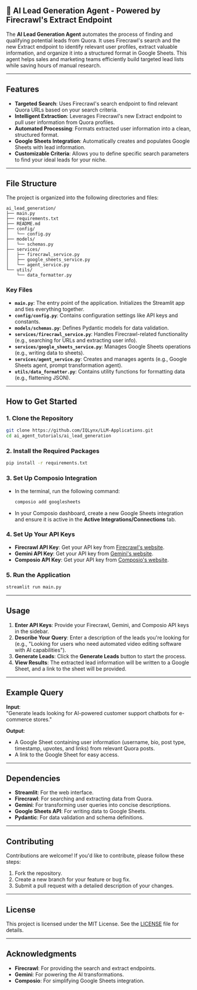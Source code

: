 ## 🎯 AI Lead Generation Agent - Powered by Firecrawl's Extract Endpoint

The **AI Lead Generation Agent** automates the process of finding and qualifying potential leads from Quora. It uses Firecrawl's search and the new Extract endpoint to identify relevant user profiles, extract valuable information, and organize it into a structured format in Google Sheets. This agent helps sales and marketing teams efficiently build targeted lead lists while saving hours of manual research.

---

## Features
- **Targeted Search**: Uses Firecrawl's search endpoint to find relevant Quora URLs based on your search criteria.
- **Intelligent Extraction**: Leverages Firecrawl's new Extract endpoint to pull user information from Quora profiles.
- **Automated Processing**: Formats extracted user information into a clean, structured format.
- **Google Sheets Integration**: Automatically creates and populates Google Sheets with lead information.
- **Customizable Criteria**: Allows you to define specific search parameters to find your ideal leads for your niche.

---

## File Structure
The project is organized into the following directories and files:

```
ai_lead_generation/
├── main.py
├── requirements.txt
├── README.md
├── config/
│   └── config.py
├── models/
│   └── schemas.py
├── services/
│   ├── firecrawl_service.py
│   ├── google_sheets_service.py
│   └── agent_service.py
└── utils/
    └── data_formatter.py
```

### Key Files
- **`main.py`**: The entry point of the application. Initializes the Streamlit app and ties everything together.
- **`config/config.py`**: Contains configuration settings like API keys and constants.
- **`models/schemas.py`**: Defines Pydantic models for data validation.
- **`services/firecrawl_service.py`**: Handles Firecrawl-related functionality (e.g., searching for URLs and extracting user info).
- **`services/google_sheets_service.py`**: Manages Google Sheets operations (e.g., writing data to sheets).
- **`services/agent_service.py`**: Creates and manages agents (e.g., Google Sheets agent, prompt transformation agent).
- **`utils/data_formatter.py`**: Contains utility functions for formatting data (e.g., flattening JSON).

---

## How to Get Started

### 1. Clone the Repository
```bash
git clone https://github.com/IQLynx/LLM-Applications.git
cd ai_agent_tutorials/ai_lead_generation
```

### 2. Install the Required Packages
```bash
pip install -r requirements.txt
```

### 3. Set Up Composio Integration
- In the terminal, run the following command:
  ```bash
  composio add googlesheets
  ```
- In your Composio dashboard, create a new Google Sheets integration and ensure it is active in the **Active Integrations/Connections** tab.

### 4. Set Up Your API Keys
- **Firecrawl API Key**: Get your API key from [Firecrawl's website](https://www.firecrawl.dev/app/api-keys).
- **Gemini API Key**: Get your API key from [Gemini's website](https://ai.google.dev/).
- **Composio API Key**: Get your API key from [Composio's website](https://composio.ai).

### 5. Run the Application
```bash
streamlit run main.py
```

---

## Usage
1. **Enter API Keys**: Provide your Firecrawl, Gemini, and Composio API keys in the sidebar.
2. **Describe Your Query**: Enter a description of the leads you're looking for (e.g., "Looking for users who need automated video editing software with AI capabilities").
3. **Generate Leads**: Click the **Generate Leads** button to start the process.
4. **View Results**: The extracted lead information will be written to a Google Sheet, and a link to the sheet will be provided.

---

## Example Query
**Input**:  
"Generate leads looking for AI-powered customer support chatbots for e-commerce stores."

**Output**:  
- A Google Sheet containing user information (username, bio, post type, timestamp, upvotes, and links) from relevant Quora posts.
- A link to the Google Sheet for easy access.

---

## Dependencies
- **Streamlit**: For the web interface.
- **Firecrawl**: For searching and extracting data from Quora.
- **Gemini**: For transforming user queries into concise descriptions.
- **Google Sheets API**: For writing data to Google Sheets.
- **Pydantic**: For data validation and schema definitions.

---

## Contributing
Contributions are welcome! If you'd like to contribute, please follow these steps:
1. Fork the repository.
2. Create a new branch for your feature or bug fix.
3. Submit a pull request with a detailed description of your changes.

---

## License
This project is licensed under the MIT License. See the [LICENSE](LICENSE) file for details.

---

## Acknowledgments
- **Firecrawl**: For providing the search and extract endpoints.
- **Gemini**: For powering the AI transformations.
- **Composio**: For simplifying Google Sheets integration.